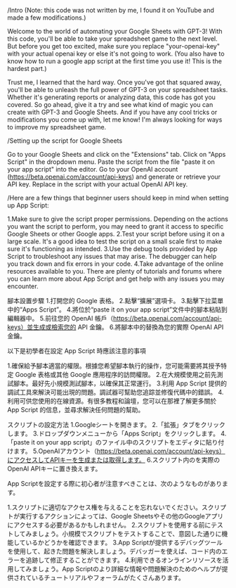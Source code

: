 /Intro
 (Note: this code was not written by me, I found it on YouTube and made a few modifications.)
 
Welcome to the world of automating your Google Sheets with GPT-3!
With this code, you'll be able to take your spreadsheet game to the next level.
But before you get too excited, make sure you replace "your-openai-key" with your actual openai key or else it's not going to work.
(You also have to know how to run a google app script at the first time you use it! This is the hardest part.)

Trust me, I learned that the hard way.
Once you've got that squared away, you'll be able to unleash the full power of GPT-3 on your spreadsheet tasks.
Whether it's generating reports or analyzing data, this code has got you covered.
So go ahead, give it a try and see what kind of magic you can create with GPT-3 and Google Sheets.
And if you have any cool tricks or modifications you come up with, let me know!
I'm always looking for ways to improve my spreadsheet game.


/Setting up the script for Google Sheets

Go to your Google Sheets and click on the "Extensions" tab.
Click on "Apps Script" in the dropdown menu.
Paste the script from the file "paste it on your app script" into the editor.
Go to your OpenAI account (https://beta.openai.com/account/api-keys) and generate or retrieve your API key.
Replace <Your-OPENAI-KEY> in the script with your actual OpenAI API key.


/Here are a few things that beginner users should keep in mind when setting up App Script:

1.Make sure to give the script proper permissions. Depending on the actions you want the script to perform, you may need to grant it access to specific Google Sheets or other Google apps.
2.Test your script before using it on a large scale. It's a good idea to test the script on a small scale first to make sure it's functioning as intended.
3.Use the debug tools provided by App Script to troubleshoot any issues that may arise. The debugger can help you track down and fix errors in your code.
4.Take advantage of the online resources available to you. There are plenty of tutorials and forums where you can learn more about App Script and get help with any issues you may encounter.




腳本設置步驟
1.打開您的 Google 表格。
2.點擊“擴展”選項卡。
3.點擊下拉菜單中的“Apps Script”。
4.將位於“paste it on your app script”文件中的腳本粘貼到編輯器中。
5.前往您的 OpenAI 帳戶（https://beta.openai.com/account/api-keys）並生成或檢索您的 API 金鑰。
6.將腳本中的<Your-OPENAI-KEY>替換為您的實際 OpenAI API 金鑰。

以下是初學者在設定 App Script 時應該注意的事項

1.確保給予腳本適當的權限。根據您希望腳本執行的操作，您可能需要將其授予特定 Google 表格或其他 Google 應用程序的訪問權限。
2.在大規模使用之前先測試腳本。最好先小規模測試腳本，以確保其正常運行。
3.利用 App Script 提供的調試工具來解決可能出現的問題。調試器可幫助您追踪並修復代碼中的錯誤。
4.利用可供您使用的在線資源。有很多教程和論壇，您可以在那裡了解更多關於 App Script 的信息，並尋求解決任何問題的幫助。




スクリプトの設定方法
1.Googleシートを開きます。
2.「拡張」タブをクリックします。
3.ドロップダウンメニューから「Apps Script」をクリックします。
4.「paste it on your app script」のファイル中のスクリプトをエディタに貼り付けます。
5.OpenAIアカウント（https://beta.openai.com/account/api-keys）にアクセスしてAPIキーを生成または取得します。
6.スクリプト内の<Your-OPENAI-KEY>を実際のOpenAI APIキーに置き換えます。

App Scriptを設定する際に初心者が注意すべきことは、次のようなものがあります。

1.スクリプトに適切なアクセス権を与えることを忘れないでください。スクリプトが実行するアクションによっては、Google Sheetsやその他のGoogleアプリにアクセスする必要があるかもしれません。
2.スクリプトを使用する前にテストしてみましょう。小規模でスクリプトをテストすることで、意図した通りに機能しているかどうかを確認できます。
3.App Scriptが提供するデバッグツールを使用して、起きた問題を解決しましょう。デバッガーを使えば、コード内のエラーを追跡して修正することができます。
4.利用できるオンラインリソースを活用してみましょう。App Scriptのより詳細な情報や問題解決のためのヘルプが提供されているチュートリアルやフォーラムがたくさんあります。




